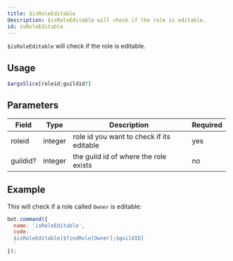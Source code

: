 ```yaml
---
title: $isRoleEditable 
description: $isRoleEditable will check if the role is editable.
id: isRoleEditable
---
```


`$isRoleEditable` will check if the role is editable.

## Usage

```php
$argsSlice[roleid;guildid?]
```

## Parameters 


| Field     | Type    | Description                                        | Required |
|-----------|---------|----------------------------------------------------|----------|
| roleid      | integer  | role id you want to check if its editable                             | yes      |
| guildid?     | integer  | the guild id of where the role exists          | no       |


## Example

This will check if a role called `Owner` is editable:

```javascript
bot.command({
  name: 'isRoleEditable',
  code: `
  $isRoleEditable[$findRole[Owner];$guildID]
  `
});
```

